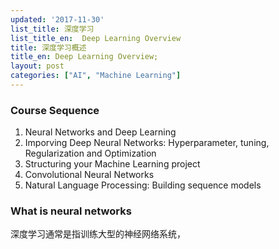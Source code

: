 ```yaml
---
updated: '2017-11-30'
list_title: 深度学习 
list_title_en:  Deep Learning Overview
title: 深度学习概述 
title_en: Deep Learning Overview;
layout: post
categories: ["AI", "Machine Learning"]
---
```


### Course Sequence

1. Neural Networks and Deep Learning
2. Imporving Deep Neural Networks: Hyperparameter, tuning, Regularization and Optimization
3. Structuring your Machine Learning project
4. Convolutional Neural Networks
5. Natural Language Processing: Building sequence models

### What is neural networks

深度学习通常是指训练大型的神经网络系统，